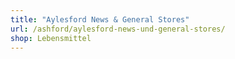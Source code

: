 ```yaml
---
title: "Aylesford News & General Stores"
url: /ashford/aylesford-news-und-general-stores/
shop: Lebensmittel
---
```

